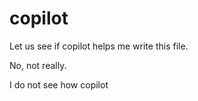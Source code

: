 # copilot

Let us see if copilot helps me write this file. 

No, not really. 

I do not see how copilot 
